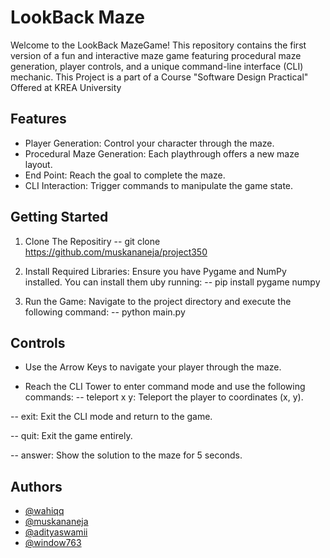 
# LookBack Maze

Welcome to the LookBack MazeGame! This repository contains the first version of a fun and interactive maze game featuring procedural maze generation, player controls, and a unique command-line interface (CLI) mechanic. This Project is a part of a Course "Software Design Practical" Offered at KREA University

## Features

- Player Generation: Control your character through the maze.
- Procedural Maze Generation: Each playthrough offers a new maze layout.
- End Point: Reach the goal to complete the maze.
- CLI Interaction: Trigger commands to manipulate the game state.
## Getting Started
1. Clone The Repositiry
-- git clone https://github.com/muskananeja/project350 

2. Install Required Libraries: Ensure you have Pygame and NumPy installed. You can install them uby running:
-- pip install pygame numpy

3. Run the Game: Navigate to the project directory and execute the following command:
-- python main.py



## Controls
- Use the Arrow Keys to navigate your player through the maze.

- Reach the CLI Tower to enter command mode and use the following commands:
-- teleport x y: Teleport the player to coordinates (x, y).

-- exit: Exit the CLI mode and return to the game.

-- quit: Exit the game entirely.

-- answer: Show the solution to the maze for 5 seconds.
## Authors

- [@wahiqq](https://www.github.com/wahiqq)
- [@muskananeja](https://github.com/muskananeja)
- [@adityaswamii](https://github.com/adityaswamii)
- [@window763](https://github.com/window763)


